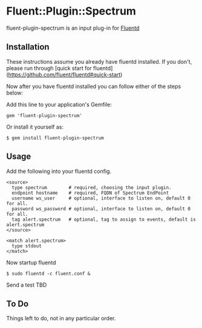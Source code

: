 # Fluent::Plugin::Spectrum

fluent-plugin-spectrum is an input plug-in for [Fluentd](http://fluentd.org)

## Installation

These instructions assume you already have fluentd installed. 
If you don't, please run through [quick start for fluentd] (https://github.com/fluent/fluentd#quick-start)

Now after you have fluentd installed you can follow either of the steps below:

Add this line to your application's Gemfile:

    gem 'fluent-plugin-spectrum'

Or install it yourself as:

    $ gem install fluent-plugin-spectrum

## Usage
Add the following into your fluentd config.

    <source>
      type spectrum        # required, choosing the input plugin.
      endpoint hostname    # required, FQDN of Spectrum EndPoint
      username ws_user     # optional, interface to listen on, default 0 for all.
      password ws_password # optional, interface to listen on, default 0 for all.
      tag alert.spectrum   # optional, tag to assign to events, default is alert.spectrum 
    </source>

    <match alert.spectrum>
      type stdout
    </match>

Now startup fluentd

    $ sudo fluentd -c fluent.conf &

Send a test 
    TBD

## To Do
Things left to do, not in any particular order.